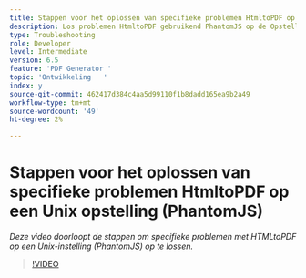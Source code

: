 ```yaml
---
title: Stappen voor het oplossen van specifieke problemen HtmltoPDF op een Unix opstelling (PhantomJS)
description: Los problemen HtmltoPDF gebruikend PhantomJS op de Opstelling van UNIX op.
type: Troubleshooting
role: Developer
level: Intermediate
version: 6.5
feature: 'PDF Generator '
topic: 'Ontwikkeling   '
index: y
source-git-commit: 462417d384c4aa5d99110f1b8dadd165ea9b2a49
workflow-type: tm+mt
source-wordcount: '49'
ht-degree: 2%

---
```




# Stappen voor het oplossen van specifieke problemen HtmltoPDF op een Unix opstelling (PhantomJS)

*Deze video doorloopt de stappen om specifieke problemen met HTMLtoPDF op een Unix-instelling (PhantomJS) op te lossen.*

>[!VIDEO](https://video.tv.adobe.com/v/335546?quality=9&learn=on)

